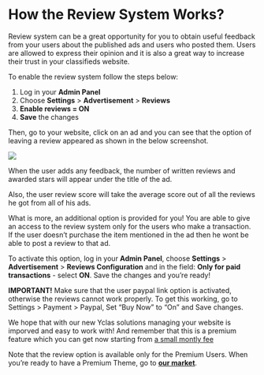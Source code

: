 # How the Review System Works?

Review system can be a great opportunity for you to obtain useful feedback from your users about the published ads and users who posted them. Users are allowed to express their opinion and it is also a great way to increase their trust in your classifieds website.

To enable the review system follow the steps below:

1.  Log in your  **Admin Panel**
2.  Choose  **Settings**  >  **Advertisement**  >  **Reviews**
3.  **Enable reviews = ON**
4.  **Save**  the changes


 Then, go to your website, click on an ad and you can see that the option of leaving a review appeared as shown in the below screenshot.

![](https://raw.githubusercontent.com/yclas/guides/master/images/leave%20a%20review.png)
  
When the user adds any feedback, the number of written reviews and awarded stars will appear under the title of the ad.

  
Also, the user review score will take the average score out of all the reviews he got from all of his ads.

What is more, an additional option is provided for you! You are able to give an access to the review system only for the users who make a transaction. If the user doesn’t purchase the item mentioned in the ad then he wont be able to post a review to that ad.

To activate this option, log in your  **Admin Panel**, choose  **Settings**  >  **Advertisement**  >  **Reviews Configuration**  and in the field:  **Only for paid transactions**  - select  **ON**. Save the changes and you’re ready!

  
**IMPORTANT!**  Make sure that the user paypal link option is activated, otherwise the reviews cannot work properly. To get this working, go to Settings > Payment > Paypal, Set “Buy Now” to “On” and Save changes.

We hope that with our new Yclas solutions managing your website is imporved and easy to work with! And remember that this is a premium feature which you can get now starting from  [a small montly fee](https://yclas.com/self-hosted.html)

Note that the review option is available only for the Premium Users. When you’re ready to have a Premium Theme, go to  **[our market](https://yclas.com/templates.html)**.
